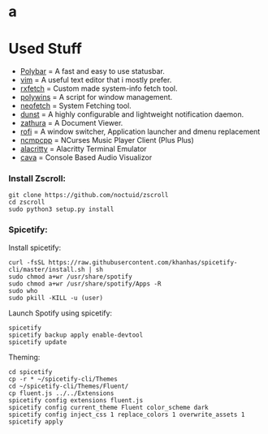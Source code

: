 # a

# Used Stuff
- [Polybar](https://github.com/polybar/polybar) = A fast and easy to use statusbar. 
- [vim](https://www.vim.org/) = A useful text editor that i mostly prefer. 
- [rxfetch](https://github.com/Mangeshrex/rxfetch) = Custom made system-info fetch tool. 
- [polywins](https://github.com/tam-carre/polywins) = A script for window management.
- [neofetch](https://github.com/dylanaraps/neofetch) = System Fetching tool. 
- [dunst](https://github.com/dunst-project/dunst) = A highly configurable and lightweight notification daemon.
- [zathura](https://github.com/pwmt/zathura) = A Document Viewer.
- [rofi](https://github.com/davatorium/rofi) = A window switcher, Application launcher and dmenu replacement
- [ncmpcpp](https://github.com/ncmpcpp/ncmpcpp) = NCurses Music Player Client (Plus Plus)
- [alacritty](https://github.com/alacritty/alacritty) = Alacritty Terminal Emulator 
- [cava](https://github.com/karlstav/cava) = Console Based Audio Visualizor 

### Install Zscroll:
    git clone https://github.com/noctuid/zscroll
    cd zscroll
    sudo python3 setup.py install
    
### Spicetify:

Install spicetify:

    curl -fsSL https://raw.githubusercontent.com/khanhas/spicetify-cli/master/install.sh | sh
    sudo chmod a+wr /usr/share/spotify
    sudo chmod a+wr /usr/share/spotify/Apps -R
    sudo who
    sudo pkill -KILL -u (user)

Launch Spotify using spicetify:

    spicetify
    spicetify backup apply enable-devtool
    spicetify update

Theming:

    cd spicetify
    cp -r * ~/spicetify-cli/Themes
    cd ~/spicetify-cli/Themes/Fluent/
    cp fluent.js ../../Extensions
    spicetify config extensions fluent.js
    spicetify config current_theme Fluent color_scheme dark
    spicetify config inject_css 1 replace_colors 1 overwrite_assets 1
    spicetify apply


